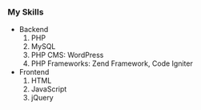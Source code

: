 ### My Skills
- Backend
  1. PHP
  2. MySQL
  3. PHP CMS: WordPress
  3. PHP Frameworks: Zend Framework, Code Igniter
- Frontend
  1. HTML
  2. JavaScript
  3. jQuery
